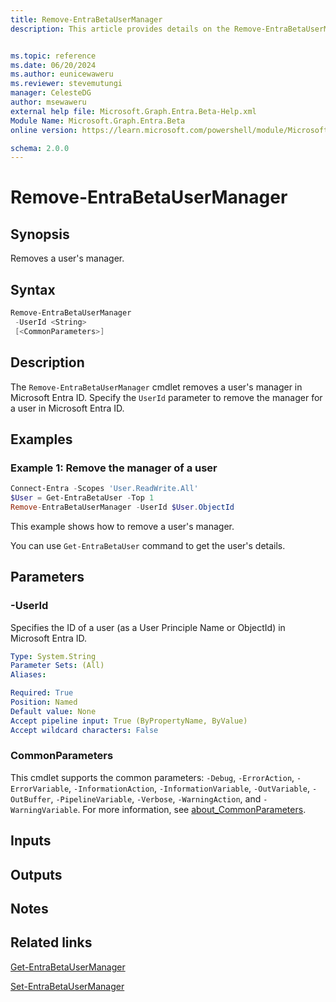 ```yaml
---
title: Remove-EntraBetaUserManager
description: This article provides details on the Remove-EntraBetaUserManager command.


ms.topic: reference
ms.date: 06/20/2024
ms.author: eunicewaweru
ms.reviewer: stevemutungi
manager: CelesteDG
author: msewaweru
external help file: Microsoft.Graph.Entra.Beta-Help.xml
Module Name: Microsoft.Graph.Entra.Beta
online version: https://learn.microsoft.com/powershell/module/Microsoft.Graph.Entra.Beta/Remove-EntraBetaUserManager

schema: 2.0.0
---
```


# Remove-EntraBetaUserManager

## Synopsis

Removes a user's manager.

## Syntax

```powershell
Remove-EntraBetaUserManager 
 -UserId <String> 
 [<CommonParameters>]
```

## Description

The `Remove-EntraBetaUserManager` cmdlet removes a user's manager in Microsoft Entra ID. Specify the `UserId` parameter to remove the manager for a user in Microsoft Entra ID.

## Examples

### Example 1: Remove the manager of a user

```powershell
Connect-Entra -Scopes 'User.ReadWrite.All'
$User = Get-EntraBetaUser -Top 1
Remove-EntraBetaUserManager -UserId $User.ObjectId
```

This example shows how to remove a user's manager.

You can use `Get-EntraBetaUser` command to get the user's details.

## Parameters

### -UserId

Specifies the ID of a user (as a User Principle Name or ObjectId) in Microsoft Entra ID.

```yaml
Type: System.String
Parameter Sets: (All)
Aliases:

Required: True
Position: Named
Default value: None
Accept pipeline input: True (ByPropertyName, ByValue)
Accept wildcard characters: False
```

### CommonParameters

This cmdlet supports the common parameters: `-Debug`, `-ErrorAction`, `-ErrorVariable`, `-InformationAction`, `-InformationVariable`, `-OutVariable`, `-OutBuffer`, `-PipelineVariable`, `-Verbose`, `-WarningAction`, and `-WarningVariable`. For more information, see [about_CommonParameters](https://go.microsoft.com/fwlink/?LinkID=113216).

## Inputs

## Outputs

## Notes

## Related links

[Get-EntraBetaUserManager](Get-EntraBetaUserManager.md)

[Set-EntraBetaUserManager](Set-EntraBetaUserManager.md)
